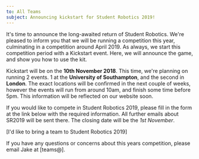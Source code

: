 ```yaml
---
to: All Teams
subject: Announcing kickstart for Student Robotics 2019!
---
```


It's time to announce the long-awaited return of Student Robotics. We're pleased to inform you that we will be running a competition this year, culminating in a competition around April 2019. As always, we start this competition period with a Kickstart event. Here, we will announce the game, and show you how to use the kit.

Kickstart will be on the **10th November 2018**. This time, we're planning on running 2 events. 1 at the **University of Southampton**, and the second in **London**. The exact locations will be confirmed in the next couple of weeks, however the events will run from around 10am, and finish some time before 5pm. This information will be reflected on our website soon.

If you would like to compete in Student Robotics 2019, please fill in the form at the link below with the required information. All further emails about SR2019 will be sent there. The closing date will be the *1st November*.

[I'd like to bring a team to Student Robotics 2019]

If you have any questions or concerns about this years competition, please email Jake at [teams@].

